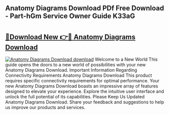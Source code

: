 ## Anatomy Diagrams Download PDf Free Download - Part-hGm Service Owner Guide K33aG

# <h2><a href="http://dfl1xj.blite.top/?on=Anatomy+Diagrams+Download">🔗Download New 👉🔴 Anatomy Diagrams Download</a></h2>

[![Anatomy Diagrams Download download](https://i.imgur.com/lujVjoI.png)](http://dfl1xj.blite.top/?on=Anatomy+Diagrams+Download)
Welcome to a New World This guide opens the doors to a new world of possibilities with your new Anatomy Diagrams Download. Important Information Regarding Connectivity Requirements Anatomy Diagrams Download This product requires specific connectivity requirements for optimal performance. Your new Anatomy Diagrams Download boasts an impressive array of features designed to elevate your experience. Explore the intuitive user interface and unlock the full potential of its capabilities. Please Keep Us Updated Anatomy Diagrams Download. Share your feedback and suggestions to help us improve our products and services.
